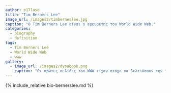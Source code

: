 ```yaml
---
author: p17laso
title: "Tim Berners Lee"
image_url: /images2/timberneslee.jpg
caption: "O Tim Berners Lee είναι ο εφευρέτης του World Wide Web."
categories:
  - biography
  - definition
tags:
  - Tim Berners Lee
  - World Wide Web
  - www
gallery:
  - image_url: /images2/dynabook.png
    caption: "Οι πρώτες σελίδες του WWW είχαν στόχο να βελτιώσουν την ταχύτητα της δημοσίευσης επιστημονικών άρθρων μέσω του Internet, το οποίο είχε ήδη παρόμοιες υπηρεσίες όπως το FTP. H ανάπτυξη τόσο του εξυπηρετητή όσο και του φυλλομετρητή για το WWW αναπτύχθηκαν από έναν άνθρωπο, τον Tim Berners Lee, ο οποίος εργαζόταν στην τεχνολογική υποστήριξη του ερευνητικού κέντρου CERN."
---
```

{% include_relative bio-bernerslee.md %}
